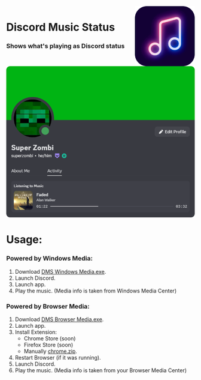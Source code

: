 <img src="github/images/logo.png" width="160px" align="right">

# Discord Music Status
### Shows what's playing as Discord status

<img src="github/images/example.png" width="600px">

# Usage:
### Powered by Windows Media:
1. Download [DMS Windows Media.exe](https://github.com/SuperZombi/Discord-Music-Status/releases).
2. Launch Discord.
3. Launch app.
4. Play the music. (Media info is taken from Windows Media Center)

### Powered by Browser Media:
1. Download [DMS Browser Media.exe](https://github.com/SuperZombi/Discord-Music-Status/releases).
2. Launch app.
3. Install Extension:
    - Chrome Store (soon)
    - Firefox Store (soon)
    - Manually [chrome.zip](https://github.com/SuperZombi/Discord-Music-Status/releases).
4. Restart Browser (if it was running).
5. Launch Discord.
6. Play the music. (Media info is taken from your Browser Media Center)
